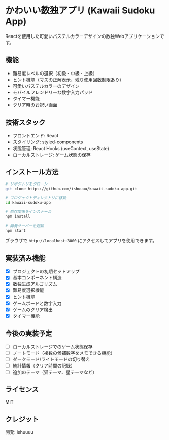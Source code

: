 # かわいい数独アプリ (Kawaii Sudoku App)

Reactを使用した可愛いパステルカラーデザインの数独Webアプリケーションです。

## 機能

- 難易度レベルの選択（初級・中級・上級）
- ヒント機能（マスの正解表示、残り使用回数制限あり）
- 可愛いパステルカラーのデザイン
- モバイルフレンドリーな数字入力パッド
- タイマー機能
- クリア時のお祝い画面

## 技術スタック

- フロントエンド: React
- スタイリング: styled-components
- 状態管理: React Hooks (useContext, useState)
- ローカルストレージ: ゲーム状態の保存

## インストール方法

```bash
# リポジトリをクローン
git clone https://github.com/ishuuuu/kawaii-sudoku-app.git

# プロジェクトディレクトリに移動
cd kawaii-sudoku-app

# 依存関係をインストール
npm install

# 開発サーバーを起動
npm start
```

ブラウザで `http://localhost:3000` にアクセスしてアプリを使用できます。

## 実装済み機能

- [x] プロジェクトの初期セットアップ
- [x] 基本コンポーネント構造
- [x] 数独生成アルゴリズム
- [x] 難易度選択機能
- [x] ヒント機能
- [x] ゲームボードと数字入力
- [x] ゲームのクリア検出
- [x] タイマー機能

## 今後の実装予定

- [ ] ローカルストレージでのゲーム状態保存
- [ ] ノートモード（複数の候補数字をメモできる機能）
- [ ] ダークモード/ライトモードの切り替え
- [ ] 統計情報（クリア時間の記録）
- [ ] 追加のテーマ（猫テーマ、星テーマなど）

## ライセンス

MIT

## クレジット

開発: ishuuuu